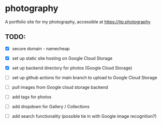 # photography
A portfolio site for my photography, accessible at https://jtp.photography

## TODO:
- [x] secure domain - namecheap
- [x] set up static site hosting on Google Cloud Storage
- [x] set up backend directory for photos (Google Cloud Storage)
- [ ] set up github actions for main branch to upload to Google Cloud Storage
- [ ] pull images from Google cloud storage backend
- [ ] add tags for photos 
- [ ] add dropdown for Gallery / Collections
- [ ] add search functionality (possible tie in with Google image recognition?)


